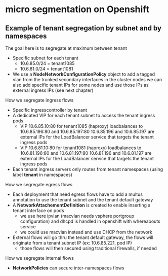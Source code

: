 # micro segmentation on Openshift

## Example of tenant segregation by subnet and by namespaces

The goal here is to segregate at maximum between tenant

 * Specific subnet for each tenant
   * 10.6.85.0/24 = tenant1085
   * 10.6.81.0/24 = tenant1081
 * We use a **NodeNetworkConfigurationPolicy** object to add a tagged vlan from the trunked secondary interfaces in the cluster nodes
   we can also add specific tenant IPs for some nodes and use those IPs as external ingress IPs (see next chapter)

How we segregate ingress flows

 * Specific ingresscontroller by tenant
 * A dedicated VIP for each tenant subnet to access the tenant ingress pods
   * VIP 10.6.85.10:80 for tenant1085 (haproxy) loadbalances to 10.6.85.196:80 and 10.6.85.197:80
     10.6.85.196 and 10.6.85.197 are external IPs for the LoadBalancer service that targets the tenant ingress pods  
   * VIP 10.6.81.10:80 for tenant1081 (haproxy) loadbalances to 10.6.81.196:80 and 10.6.81.197:80
     10.6.81.196 and 10.6.81.197 are external IPs for the LoadBalancer service that targets the tenant ingress pods
 * Each tenant ingress servers only routes from tenant namespaces (using label **tenant** in namespaces)

How we segregate egress flows

 * Each deployment that need egress flows have to add a multus annotation to use the tenant subnet and the tenant default gateway
 * A **NetworkAttachementDefinition** is created to enable inserting a tenant interface on pods
   * we use here ipvlan (macvlan needs vsphere portgroup configuration) and dhcpd is handled in openshift with whereabouts service
   * we could use macvlan instead and use DHCP from the network
 * External flows will go thru the tenant default gateway, the flows will originate from a tenant subnet IP (ex: 10.6.85.221, pod IP)
   * those flows will then secured using traditional firewalls, if needed

How we segregate internal flows

 * **NetworkPolicies** can secure inter-namespaces flows
